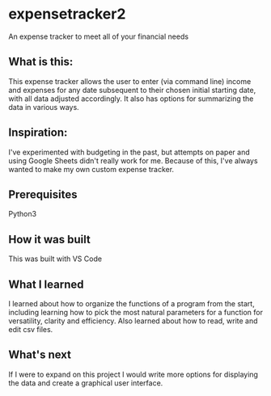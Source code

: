 # expensetracker2
An expense tracker to meet all of your financial needs

## What is this:
This expense tracker allows the user to enter (via command line) income and expenses for any date subsequent to their chosen initial starting date, with all data adjusted accordingly. It also has options for summarizing the data in various ways.

## Inspiration:
I've experimented with budgeting in the past, but attempts on paper and using Google Sheets didn't really work for me. Because of this, I've always wanted to make my own custom expense tracker.

## Prerequisites
Python3

## How it was built
This was built with VS Code

## What I learned
I learned about how to organize the functions of a program from the start, including learning how to pick the most natural parameters for a function for versatility, clarity and efficiency. Also learned about how to read, write and edit csv files.

## What's next
If I were to expand on this project I would write more options for displaying the data and create a graphical user interface.
